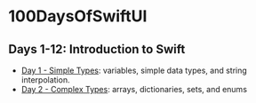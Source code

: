 # 100DaysOfSwiftUI

## Days 1-12: Introduction to Swift

- [Day 1 - Simple Types][]: variables, simple data types, and string interpolation.
- [Day 2 - Complex Types][]: arrays, dictionaries, sets, and enums

<!-- Links -->
[Day 1 - Simple Types]: Day%201%20-%20Simple%20Types
[Day 2 - Complex Types]: Day%201%20-%20Complex%20Types